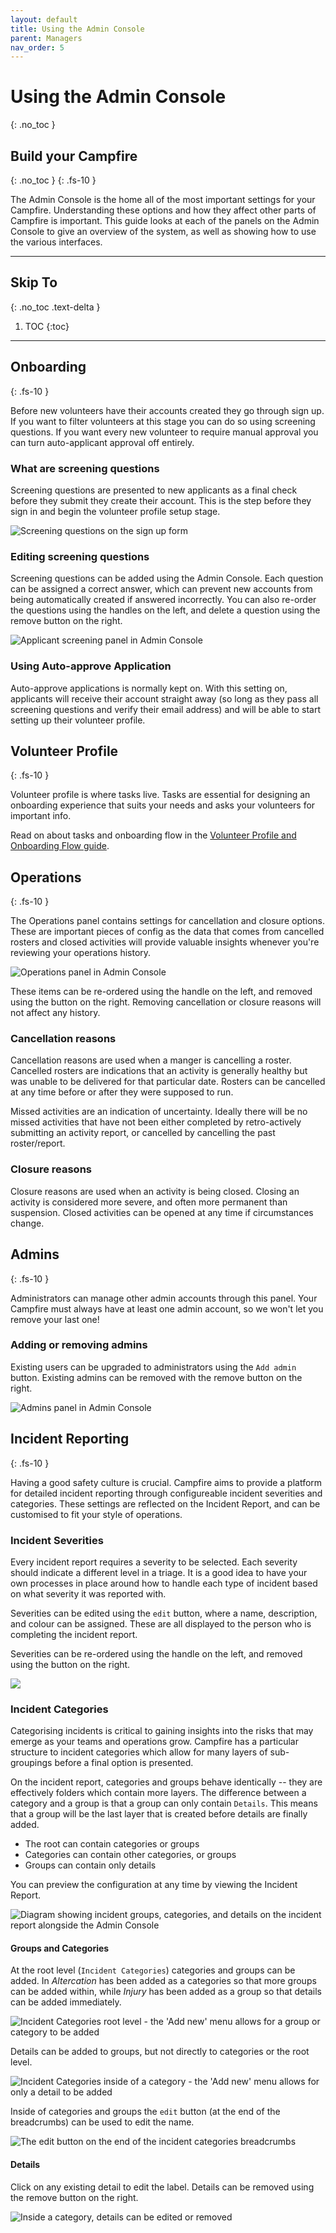```yaml
---
layout: default
title: Using the Admin Console
parent: Managers
nav_order: 5
---
```


# Using the Admin Console
{: .no_toc }

## Build your Campfire
{: .no_toc }
{: .fs-10 }

The Admin Console is the home all of the most important settings for your Campfire. Understanding these options and how they affect other parts of Campfire is important. This guide looks at each of the panels on the Admin Console to give an overview of the system, as well as showing how to use the various interfaces.

---

## Skip To
{: .no_toc .text-delta }

1. TOC
{:toc}

---

## Onboarding
{: .fs-10 }

Before new volunteers have their accounts created they go through sign up. If you want to filter volunteers at this stage you can do so using screening questions. If you want every new volunteer to require manual approval you can turn auto-applicant approval off entirely.

### What are screening questions

Screening questions are presented to new applicants as a final check before they submit they create their account. This is the step before they sign in and begin the volunteer profile setup stage.

![Screening questions on the sign up form](./assets/admin-console/screening-questions.png)

### Editing screening questions

Screening questions can be added using the Admin Console. Each question can be assigned a correct answer, which can prevent new accounts from being automatically created if answered incorrectly. You can also re-order the questions using the handles on the left, and delete a question using the remove button on the right.

![Applicant screening panel in Admin Console](./assets/admin-console/applicant-screening.png)

### Using Auto-approve Application

Auto-approve applications is normally kept on. With this setting on, applicants will receive their account straight away (so long as they pass all screening questions and verify their email address) and will be able to start setting up their volunteer profile.

## Volunteer Profile
{: .fs-10 }

Volunteer profile is where tasks live. Tasks are essential for designing an onboarding experience that suits your needs and asks your volunteers for important info.

Read on about tasks and onboarding flow in the [Volunteer Profile and Onboarding Flow guide](./configuring-your-onboarding-flow.md).

## Operations
{: .fs-10 }

The Operations panel contains settings for cancellation and closure options. These are important pieces of config as the data that comes from cancelled rosters and closed activities will provide valuable insights whenever you're reviewing your operations history.

![Operations panel in Admin Console](./assets/admin-console/operations.png)

These items can be re-ordered using the handle on the left, and removed using the button on the right. Removing cancellation or closure reasons will not affect any history.

### Cancellation reasons

Cancellation reasons are used when a manger is cancelling a roster. Cancelled rosters are indications that an activity is generally healthy but was unable to be delivered for that particular date. Rosters can be cancelled at any time before or after they were supposed to run.

Missed activities are an indication of uncertainty. Ideally there will be no missed activities that have not been either completed by retro-actively submitting an activity report, or cancelled by cancelling the past roster/report.

### Closure reasons

Closure reasons are used when an activity is being closed. Closing an activity is considered more severe, and often more permanent than suspension. Closed activities can be opened at any time if circumstances change.

## Admins
{: .fs-10 }

Administrators can manage other admin accounts through this panel. Your Campfire must always have at least one admin account, so we won't let you remove your last one!

<!-- ### Understanding admin privileges -->

<!-- Admins do things... -->

### Adding or removing admins

Existing users can be upgraded to administrators using the `Add admin` button. Existing admins can be removed with the remove button on the right.

![Admins panel in Admin Console](./assets/admin-console/admins.png)

## Incident Reporting
{: .fs-10 }

Having a good safety culture is crucial. Campfire aims to provide a platform for detailed incident reporting through configureable incident severities and categories. These settings are reflected on the Incident Report, and can be customised to fit your style of operations.

### Incident Severities

Every incident report requires a severity to be selected. Each severity should indicate a different level in a triage. It is a good idea to have your own processes in place around how to handle each type of incident based on what severity it was reported with.

Severities can be edited using the `edit` button, where a name, description, and colour can be assigned. These are all displayed to the person who is completing the incident report.

Severities can be re-ordered using the handle on the left, and removed using the button on the right.

![](./assets/admin-console/incident-reporting.png)

### Incident Categories

Categorising incidents is critical to gaining insights into the risks that may emerge as your teams and operations grow. Campfire has a particular structure to incident categories which allow for many layers of sub-groupings before a final option is presented.

On the incident report, categories and groups behave identically -- they are effectively folders which contain more layers. The difference between a category and a group is that a group can only contain `Details`. This means that a group will be the last layer that is created before details are finally added.

- The root can contain categories or groups
- Categories can contain other categories, or groups
- Groups can contain only details

You can preview the configuration at any time by viewing the Incident Report.

![Diagram showing incident groups, categories, and details on the incident report alongside the Admin Console](./assets/admin-console/incident-categories-diagram.png)

#### Groups and Categories

At the root level (`Incident Categories`) categories and groups can be added. In _Altercation_ has been added as a categories so that more groups can be added within, while _Injury_ has been added as a group so that details can be added immediately.

![Incident Categories root level - the 'Add new' menu allows for a group or category to be added](./assets/admin-console/incident-categories-root.png)

Details can be added to groups, but not directly to categories or the root level.

![Incident Categories inside of a category - the 'Add new' menu allows for only a detail to be added](./assets/admin-console/incident-categories-detail.png)

Inside of categories and groups the `edit` button (at the end of the breadcrumbs) can be used to edit the name.

![The edit button on the end of the incident categories breadcrumbs](./assets/admin-console/incident-edit-breadcrumb.png)

#### Details

Click on any existing detail to edit the label. Details can be removed using the remove button on the right.

![Inside a category, details can be edited or removed](./assets/admin-console/incident-categories-inside-category.png)
